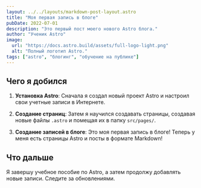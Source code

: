 ```yaml
---
layout: ../../layouts/markdown-post-layout.astro
title: "Моя первая запись в блоге"
pubDate: 2022-07-01
description: "Это первый пост моего нового Astro блога."
author: "Ученик Astro"
image:
  url: "https://docs.astro.build/assets/full-logo-light.png"
  alt: "Полный логотип Astro."
tags: ["astro", "блогинг", "обучение на публике"]
---
```


## Чего я добился

1. **Установка Astro**: Сначала я создал новый проект Astro и настроил свои учетные записи в Интернете.

2. **Создание страниц**: Затем я научился создавать страницы, создавая новые файлы `.astro` и помещая их в папку `src/pages/`.

3. **Создание записей в блоге**: Это моя первая запись в блоге! Теперь у меня есть страницы Astro и посты в формате Markdown!

## Что дальше

Я завершу учебное пособие по Astro, а затем продолжу добавлять новые записи. Следите за обновлениями.
